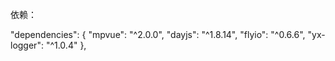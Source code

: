 依赖：

"dependencies": {
  "mpvue": "^2.0.0",
  "dayjs": "^1.8.14",
  "flyio": "^0.6.6",
  "yx-logger": "^1.0.4"
},

